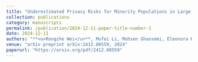 ```yaml
---
title: "Underestimated Privacy Risks for Minority Populations in Large Language Model Unlearning."
collection: publications
category: manuscripts
permalink: /publication/2024-12-11-paper-title-number-1
date: 2024-12-11
authors: "**<u>Rongzhe Wei</u>**, Mufei Li, Mohsen Ghassemi, Eleonora Kreacic, Yifan Li, Xiang Yue, Bo Li, Vamsi K. Potluru, Pan Li, Eli Chien"
venue: "arXiv preprint arXiv:2412.08559, 2024"
paperurl: "https://arxiv.org/pdf/2412.08559"
---
```

